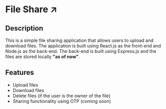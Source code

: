 # File Share ↗️

## Description

This is a simple file sharing application that allows users to upload and download files. The application is built using React.js as the front-end and Node.js as the back-end. The back-end is built using Express.js and the files are stored locally **"as of now"**.

## Features

- Upload files
- Download files
- Delete files (if the user is the owner of the file)
- Sharing functionality using OTP (coming soon)
